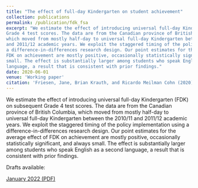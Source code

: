```yaml
---
title: "The effect of full-day Kindergarten on student achievement"
collection: publications
permalink: /publication/fdk_fsa
excerpt: "We estimate the effect of introducing universal full-day Kindergarten (FDK) on subsequent
Grade 4 test scores. The data are from the Canadian province of British Columbia, 
which moved from mostly half-day to universal full-day Kindergarten between the 2010/11
and 2011/12 academic years. We exploit the staggered timing of the policy implementation using
a difference-in-differences research design. Our point estimates for the average effect of
FDK on achievement are mostly positive, occasionally statistically significant, and always
small. The effect is substantially larger among students who speak English as a second
language, a result that is consistent with prior findings."
date: 2020-06-01
venue: 'Working paper'
citation: 'Friesen, Jane, Brian Krauth, and Ricardo Meilman Cohn (2020). &quot;The effect of full-day Kindergarten on student achievement.&quot; Working paper, Simon Fraser University.'
---
```

We estimate the effect of introducing universal full-day Kindergarten (FDK) on subsequent
Grade 4 test scores. The data are from the Canadian province of British Columbia, 
which moved from mostly half-day to universal full-day Kindergarten between the 2010/11
and 2011/12 academic years. We exploit the staggered timing of the policy implementation using
a difference-in-differences research design. Our point estimates for the average effect of
FDK on achievement are mostly positive, occasionally statistically significant, and always
small. The effect is substantially larger among students who speak English as a second
language, a result that is consistent with prior findings.

Drafts available:

[January 2022 (PDF)](https://bvkrauth.github.io/files/FDKTestScores220128.pdf)
